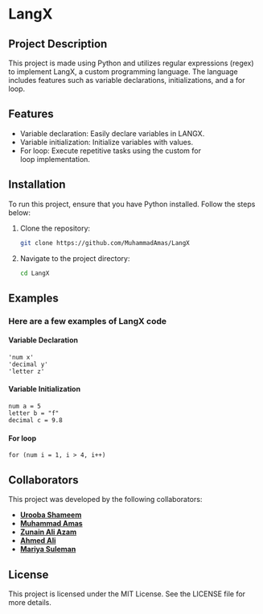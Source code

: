 # LangX

## Project Description

This project is made using Python and utilizes regular expressions (regex) to implement LangX, a custom programming language. The language includes features such as variable declarations, initializations, and a for loop.

## Features
- Variable declaration: Easily declare variables in LANGX.
- Variable initialization: Initialize variables with values.
- For loop: Execute repetitive tasks using the custom for loop implementation.

## Installation

To run this project, ensure that you have Python installed. Follow the steps below:

1. Clone the repository:

   ```bash
   git clone https://github.com/MuhammadAmas/LangX
   ```

2. Navigate to the project directory:

    ```bash
    cd LangX
    ```

## Examples

### Here are a few examples of LangX code

#### Variable Declaration

    'num x'
    'decimal y'
    'letter z'

#### Variable Initialization

    num a = 5
    letter b = "f"
    decimal c = 9.8 

#### For loop

    for (num i = 1, i > 4, i++)
  
## Collaborators

This project was developed by the following collaborators:

- **[Urooba Shameem](https://github.com/UroobaShameem)**
- **[Muhammad Amas](https://github.com/MuhammadAmas)**
- **[Zunain Ali Azam](https://github.com/ZunainAliAzam)**
- **[Ahmed Ali](https://github.com/Ahmad43A)**
- **[Mariya Suleman](https://github.com/Mar67890)**

## License

This project is licensed under the MIT License. See the LICENSE file for more details.
